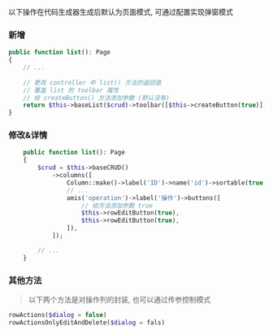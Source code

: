 以下操作在代码生成器生成后默认为页面模式, 可通过配置实现弹窗模式

### 新增
```php
public function list(): Page
{
	// ...
	
	// 更改 controller 中 list() 方法的返回值
	// 覆盖 list 的 toolbar 属性
	// 给 createButton() 方法添加参数 (默认没有)
	return $this->baseList($crud)->toolbar([$this->createButton(true)]);
}
```

### 修改&详情
```php
    public function list(): Page
    {
        $crud = $this->baseCRUD()
            ->columns([
                Column::make()->label('ID')->name('id')->sortable(true),
                // ...
                amis('operation')->label('操作')->buttons([
					// 给方法添加参数 true
					$this->rowEditButton(true),
                    $this->rowEditButton(true),
                ]),
            ]);

        // ...
    }

```

### 其他方法
> 以下两个方法是对操作列的封装, 也可以通过传参控制模式
```php
rowActions($dialog = false)
rowActionsOnlyEditAndDelete($dialog = fals)
```